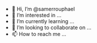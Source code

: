 - 👋 Hi, I’m @samerrouphael
- 👀 I’m interested in ...
- 🌱 I’m currently learning ...
- 💞️ I’m looking to collaborate on ...
- 📫 How to reach me ...

<!---
samerrouphael/samerrouphael is a ✨ special ✨ repository because its `README.md` (this file) appears on your GitHub profile.
You can click the Preview link to take a look at your changes.
--->
